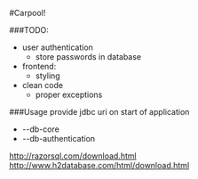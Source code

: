 #Carpool!

###TODO:
- user authentication
    - store passwords in database
- frontend: 
    - styling
- clean code 
    - proper exceptions
    
    
###Usage
provide jdbc uri on start of application
- --db-core
- --db-authentication


http://razorsql.com/download.html
http://www.h2database.com/html/download.html